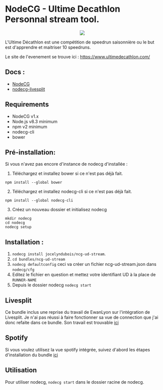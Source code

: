 # NodeCG - Ultime Decathlon Personnal stream tool.

<p align="center">
  <img src="https://github.com/jocelyndubois/ncg-ud-stream/blob/main/media/UD_Tool.png?raw=true">
</p>

L'Ultime Décathlon est une compétition de speedrun saisonnière ou le but est d'apprendre et maitriser 10 speedruns.

Le site de l'evenement se trouve ici : https://www.ultimedecathlon.com/

## Docs :
- [NodeCG](https://nodecg.dev/)
- [nodecg-livesplit](https://github.com/EwanLyon/nodecg-livesplit)

## Requirements
- NodeCG v1.x
- Node.js v8.3 minimum
- npm v2 minimum
- nodecg-cli
- bower

## Pré-installation:
Si vous n'avez pas encore d'instance de nodecg d'installée :

1. Téléchargez et installez bower si ce n'est pas déjà fait.
```shell
npm install --global bower
```
2. Téléchargez et installez nodecg-cli si ce n'est pas déjà fait.
```shell
npm install --global nodecg-cli
```
3. Créez un nouveau dossier et initialisez nodecg
```shell
mkdir nodecg
cd nodecg
nodecg setup
```

## Installation :
1. `nodecg install jocelyndubois/ncg-ud-stream`. 
2. `cd bundles/ncg-ud-stream`
3. `nodecg defaultconfig` ceci va créer un fichier ncg-ud-stream.json dans `nodecg/cfg`
4. Editez le fichier en question et mettez votre identifiant UD à la place de `RUNNER-NAME`
5. Depuis le dossier nodecg `nodecg start`

## Livesplit
Ce bundle inclus une reprise du travail de EwanLyon sur l'intégration de Livesplit.
Je n'ai pas réussi à faire fonctionner sa vue de connection que j'ai donc refaite dans ce bundle.
Son travail est trouvable [ici](https://github.com/EwanLyon/nodecg-livesplit)

## Spotify
Si vous voulez utilisez la vue spotify intégrée, suivez d'abord les étapes d'installation du bundle [ici](https://github.com/EwanLyon/ncg-spotify)

## Utilisation
Pour utiliser nodecg, `nodecg start` dans le dossier racine de nodecg.
